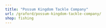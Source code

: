 ```yaml
---
title: "Possum Kingdom Tackle Company"
url: /graford/possum-kingdom-tackle-company/
shop: fishing
---
```

